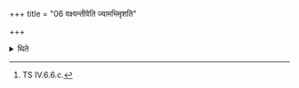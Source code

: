 +++
title = "06 वक्ष्यन्तीवेति ज्यामभिमृशति"

+++

<details><summary>थिते</summary>

6. He touches the bow-string, with vakṣyantīva....[^1]  

[^1]: TS IV.6.6.c. 
</details>

